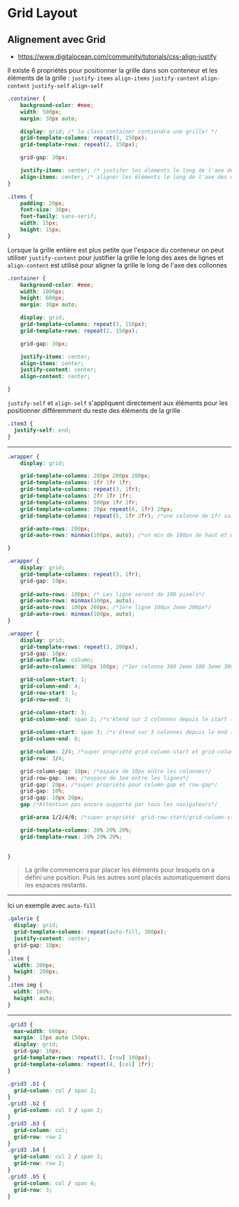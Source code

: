 # Grid Layout

## Alignement avec Grid

- <https://www.digitalocean.com/community/tutorials/css-align-justify>

Il existe 6 propriétés pour positionner la grille dans son conteneur et les éléments de la grille :
`justify-items` `align-items` `justify-content` `align-content` `justify-self` `align-self`

````css
.container {
    background-color: #eee;
    width: 500px;
    margin: 30px auto;

    display: grid; /* la class container contiendra une grille! */
    grid-template-columns: repeat(3, 150px);
    grid-template-rows: repeat(2, 150px);

    grid-gap: 30px;

    justify-items: center; /* justifer les éléments le long de l'axe des lignes 'row axis' */
    align-items: center; /* aligner les éléments le long de l'axe des colonnes 'column axis' */
}

.items {
    padding: 20px;
    font-size: 30px;
    font-family: sans-serif;
    width: 15px;
    height: 15px;
}
````

Lorsque la grille entière est plus petite que l'espace du conteneur on peut utiliser `justify-content` pour justifier la grille le long des axes de lignes et `align-content` est utilisé pour aligner la grille le long de l'axe des collonnes

````css
.container {
    background-color: #eee;
    width: 1000px;
    height: 600px;
    margin: 30px auto;

    display: grid;
    grid-template-columns: repeat(3, 150px);
    grid-template-rows: repeat(2, 150px);

    grid-gap: 30px;

    justify-items: center;
    align-items: center;
    justify-content: center; 
    align-content: center;

}
````

`justify-self` et `align-self`  s'appliquent directement aux éléments pour les positionner différemment du reste des éléments de la grille

````css
.item3 {
  justify-self: end;
}
````

---

````css
.wrapper {
    display: grid;

    grid-template-columns: 200px 200px 200px;
    grid-template-columns: 1fr 1fr 1fr;
    grid-template-columns: repeat(3, 1fr);
    grid-template-columns: 2fr 1fr 1fr;
    grid-template-columns: 500px 1fr 2fr;
    grid-template-columns: 20px repeat(6, 1fr) 20px;
    grid-template-columns: repeat(5, 1fr 2fr); /*une colonne de 1fr suivie d'une colonne de 2fr, ceci répété 5 fois.*/

    grid-auto-rows: 200px;
    grid-auto-rows: minmax(100px, auto); /*un min de 100px de haut et un max automatiquement en fonction de la hauteur du contenu*/

}
````

````css
.wrapper {
    display: grid;
    grid-template-columns: repeat(3, 1fr);
    grid-gap: 10px;
    
    grid-auto-rows: 100px; /* Les ligne seront de 100 pixels*/
    grid-auto-rows: minmax(100px, auto);
    grid-auto-rows: 100px 200px; /*1ere ligne 100px 2eme 200px*/
    grid-auto-rows: minmax(100px, auto);
}
````

````css
.wrapper {
    display: grid;
    grid-template-rows: repeat(3, 200px);
    grid-gap: 10px;
    grid-auto-flow: column;
    grid-auto-columns: 300px 100px; /*1er colonne 300 2eme 100 3eme 300*/

    grid-column-start: 1;
    grid-column-end: 4;
    grid-row-start: 1;
    grid-row-end: 3;

    grid-column-start: 3;
    grid-column-end: span 2; /*s'étend sur 2 colonnes depuis le start (3)*/
    
    grid-column-start: span 3; /*s'étend sur 3 colonnes depuis le end (6)*/
    grid-column-end: 6; 

    grid-column: 2/4; /*super propriété grid-column-start et grid-column-end*/
    grid-row: 3/4;

    grid-column-gap: 10px; /*espace de 10px entre les colonnes*/
    grid-row-gap: 1em; /*espace de 1em entre les lignes*/
    grid-gap: 20px; /*super propriété pour column-gap et row-gap*/
    grid-gap: 10%;
    grid-gap: 10px 20px;
    gap /*Attention pas encore supporté par tous les navigateurs*/

    grid-area 1/2/4/6; /*super propriété  grid-row-start/grid-column-start/grid-row-end/grid-column-end*/

    grid-template-columns: 20% 20% 20%;
    grid-template-rows: 20% 20% 20%;
    

}

````

>La grille commencera par placer les éléments pour lesquels on a défini une position. Puis les autres sont placés automatiquement dans les espaces restants.

---

Ici un exemple avec `auto-fill`

````css
.galerie {
  display: grid;
  grid-template-columns: repeat(auto-fill, 300px);
  justify-content: center;
  grid-gap: 10px;
}
.item {
  width: 300px;
  height: 200px;
}
.item img {
  width: 100%;
  height: auto;
}
````

---

````css
.grid3 {
  max-width: 600px;
  margin: 15px auto 150px;
  display: grid;
  grid-gap: 10px;
  grid-template-rows: repeat(3, [row] 100px);
  grid-template-columns: repeat(4, [col] 1fr);
}

.grid3 .b1 {
  grid-column: col / span 2;
}
.grid3 .b2 {
  grid-column: col 3 / span 2;
}
.grid3 .b3 {
  grid-column: col;
  grid-row: row 2
}
.grid3 .b4 {
  grid-column: col 2 / span 3;
  grid-row: row 2;
}
.grid3 .b5 {
  grid-column: col / span 4;
  grid-row: 3;
}
````
